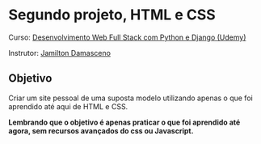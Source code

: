 # Segundo projeto, HTML e CSS

Curso: [Desenvolvimento Web Full Stack com Python e Django (Udemy)](https://www.udemy.com/course/desenvolvimento-web-full-stack-com-python-e-django/)

Instrutor: [Jamilton Damasceno](https://www.linkedin.com/in/jamilton-damasceno-62422938/)

## Objetivo

Criar um site pessoal de uma suposta modelo utilizando apenas o que foi aprendido até aqui de HTML e CSS.

**Lembrando que o objetivo é apenas praticar o que foi aprendido até agora, sem recursos avançados do css ou Javascript.**